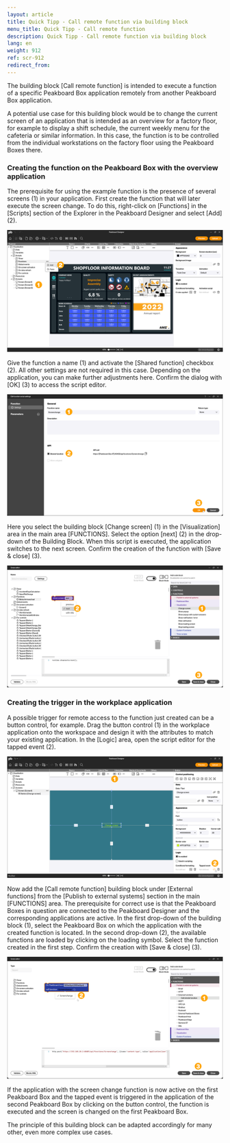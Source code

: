 ```yaml
---
layout: article
title: Quick Tipp - Call remote function via building block
menu_title: Quick Tipp - Call remote function
description: Quick Tipp - Call remote function via building block
lang: en
weight: 912
ref: scr-912
redirect_from:
---
```


The building block [Call remote function] is intended to execute a function of a specific Peakboard Box application remotely from another Peakboard Box application.

A potential use case for this building block would be to change the current screen of an application that is intended as an overview for a factory floor, for example to display a shift schedule, the current weekly menu for the cafeteria or similar information.
In this case, the function is to be controlled from the individual workstations on the factory floor using the Peakboard Boxes there.

### Creating the function on the Peakboard Box with the overview application

The prerequisite for using the example function is the presence of several screens (1) in your application.
First create the function that will later execute the screen change. To do this, right-click on [Functions] in the [Scripts] section of the Explorer in the Peakboard Designer and select [Add] (2).

![Add function](/assets/images/scripting/quicktipps/en_functions-bb-01.png)

Give the function a name (1) and activate the [Shared function] checkbox (2). All other settings are not required in this case. Depending on the application, you can make further adjustments here. Confirm the dialog with [OK] (3) to access the script editor.

![Function dialog](/assets/images/scripting/quicktipps/en_functions-bb-02.png)

Here you select the building block [Change screen] (1) in the [Visualization] area in the main area [FUNCTIONS]. Select the option [next] (2) in the drop-down of the Building Block. When this script is executed, the application switches to the next screen. Confirm the creation of the function with [Save & close] (3).

![Function script](/assets/images/scripting/quicktipps/en_functions-bb-03.png)

### Creating the trigger in the workplace application

A possible trigger for remote access to the function just created can be a button control, for example.
Drag the button control (1) in the workplace application onto the workspace and design it with the attributes to match your existing application.
In the [Logic] area, open the script editor for the tapped event (2).

![Add button control](/assets/images/scripting/quicktipps/en_functions-bb-04.png)

Now add the [Call remote function] building block under [External functions] from the [Publish to external systems] section in the main [FUNCTIONS] area. The prerequisite for correct use is that the Peakboard Boxes in question are connected to the Peakboard Designer and the corresponding applications are active.
In the first drop-down of the building block (1), select the Peakboard Box on which the application with the created function is located. In the second drop-down (2), the available functions are loaded by clicking on the loading symbol. Select the function created in the first step. Confirm the creation with [Save & close] (3).

![Configure tapped event](/assets/images/scripting/quicktipps/en_functions-bb-05.png)

If the application with the screen change function is now active on the first Peakboard Box and the tapped event is triggered in the application of the second Peakboard Box by clicking on the button control, the function is executed and the screen is changed on the first Peakboard Box.

The principle of this building block can be adapted accordingly for many other, even more complex use cases.

